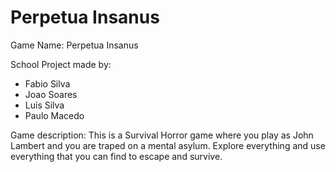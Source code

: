 # Perpetua Insanus

Game Name: Perpetua Insanus

School Project made by:

- Fabio Silva
- Joao Soares
- Luis Silva
- Paulo Macedo

Game description: This is a Survival Horror game where you play as John Lambert and you are traped on a mental asylum. Explore everything and use everything that you can find to escape and survive.
